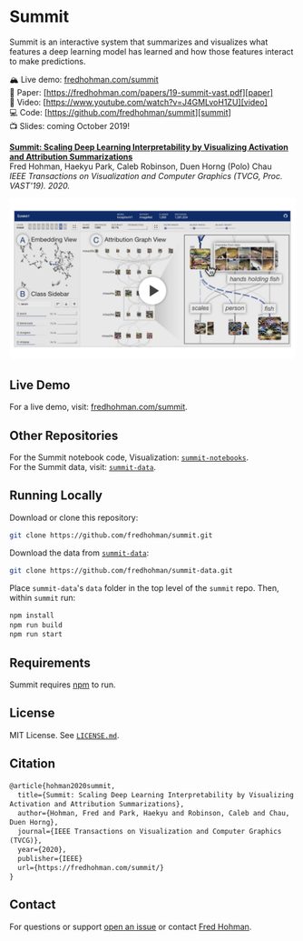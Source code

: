 # Summit

<!-- *Summit: Scaling Deep Learning Interpretability by Visualizing Activation and Attribution Summarizations* -->

Summit is	an interactive system that summarizes and visualizes what features a deep learning model has learned and how those features interact to make predictions.

🏔️ Live demo: [fredhohman.com/summit][demo]  
📘 Paper: [https://fredhohman.com/papers/19-summit-vast.pdf][paper]  
🎥 Video: [https://www.youtube.com/watch?v=J4GMLvoH1ZU][video]  
💻 Code: [https://github.com/fredhohman/summit][summit]  
📺 Slides: coming October 2019!

**[Summit: Scaling Deep Learning Interpretability by Visualizing Activation and Attribution Summarizations](https://fredhohman.com/papers/summit)**  
Fred Hohman, Haekyu Park, Caleb Robinson, Duen Horng (Polo) Chau  
*IEEE Transactions on Visualization and Computer Graphics (TVCG, Proc. VAST'19). 2020.*  

[![Summit overview YouTube video](thumbnail.png)](https://youtu.be/J4GMLvoH1ZU)

<!-- *** -->

## Live Demo

For a live demo, visit: [fredhohman.com/summit][demo].


## Other Repositories

For the Summit notebook code, Visualization: [`summit-notebooks`][summit-notebooks].  
For the Summit data, visit: [`summit-data`][summit-data].


## Running Locally

Download or clone this repository:

```bash
git clone https://github.com/fredhohman/summit.git
```

Download the data from [`summit-data`][summit-data]:

```bash
git clone https://github.com/fredhohman/summit-data.git
```

Place `summit-data`'s `data` folder in the top level of the `summit` repo.
Then, within `summit` run:

```bash
npm install
npm run build
npm run start
```


## Requirements

Summit requires [npm][npm] to run.


## License

MIT License. See [`LICENSE.md`](LICENSE.md).


## Citation

```
@article{hohman2020summit,
  title={Summit: Scaling Deep Learning Interpretability by Visualizing Activation and Attribution Summarizations},
  author={Hohman, Fred and Park, Haekyu and Robinson, Caleb and Chau, Duen Horng},
  journal={IEEE Transactions on Visualization and Computer Graphics (TVCG)},
  year={2020},
  publisher={IEEE}
  url={https://fredhohman.com/summit/}
}
```


## Contact

For questions or support [open an issue][issues] or contact [Fred Hohman][fred].

[summit]: https://github.com/fredhohman/summit
[summit-notebooks]: https://github.com/fredhohman/summit-notebooks
[summit-data]: https://github.com/fredhohman/summit-data
[npm]: https://www.npmjs.com
[fred]: http://www.fredhohman.com
[issues]: https://github.com/fredhohman/summit/issues
[demo]: https://fredhohman.com/summit/
[video]: https://www.youtube.com/watch?v=J4GMLvoH1ZU
[paper]: https://fredhohman.com/papers/19-summit-vast.pdf